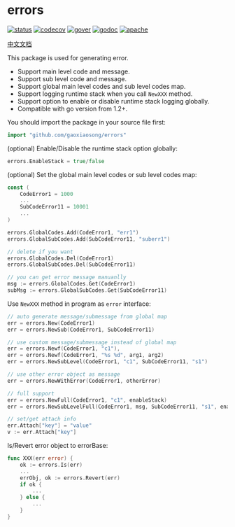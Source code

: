 # errors

[![status](https://github.com/gaoxiaosong/errors/actions/workflows/go.yml/badge.svg?branch=master)](https://github.com/gaoxiaosong/errors/actions/workflows/go.yml)
[![codecov](https://codecov.io/gh/gaoxiaosong/errors/branch/master/graph/badge.svg?token=AOXNUDXAS7)](https://codecov.io/gh/gaoxiaosong/errors)
[![gover](https://img.shields.io/badge/Go-v1.2+-blue)](https://go.dev/)
[![godoc](https://pkg.go.dev/badge/github.com/gaoxiaosong/errors?status.svg)](https://pkg.go.dev/github.com/gaoxiaosong/errors)
[![apache](https://img.shields.io/badge/License-Apache%202-blue.svg)](https://opensource.org/licenses/Apache-2.0)

[中文文档](README_cn.md)

This package is used for generating error.

* Support main level code and message.
* Support sub level code and message.
* Support global main level codes and sub level codes map.
* Support logging runtime stack when you call `NewXXX` method.
* Support option to enable or disable runtime stack logging globally.
* Compatible with go version from 1.2+.

You should import the package in your source file first:

```go
import "github.com/gaoxiaosong/errors"
```

(optional) Enable/Disable the runtime stack option globally:

```go
errors.EnableStack = true/false
```

(optional) Set the global main level codes or sub level codes map:

```go
const (
    CodeError1 = 1000
    ...
    SubCodeError11 = 10001
    ...
)

errors.GlobalCodes.Add(CodeError1, "err1")
errors.GlobalSubCodes.Add(SubCodeError11, "suberr1")

// delete if you want
errors.GlobalCodes.Del(CodeError1)
errors.GlobalSubCodes.Del(SubCodeError11)

// you can get error message manuanlly
msg := errors.GlobalCodes.Get(CodeError1)
subMsg := errors.GlobalSubCodes.Get(SubCodeError11)
```

Use `NewXXX` method in program as `error` interface:

```go
// auto generate message/submessage from global map
err = errors.New(CodeError1)
err = errors.NewSub(CodeError1, SubCodeError11)

// use custom message/submessage instead of global map
err = errors.Newf(CodeError1, "c1"),
err = errors.Newf(CodeError1, "%s %d", arg1, arg2)
err = errors.NewSubLevel(CodeError1, "c1", SubCodeError11, "s1")

// use other error object as message
err = errors.NewWithError(CodeError1, otherError)

// full support
err = errors.NewFull(CodeError1, "c1", enableStack)
err = errors.NewSubLevelFull(CodeError1, msg, SubCodeError11, "s1", enableStack)

// set/get attach info
err.Attach["key"] = "value"
v := err.Attach["key"]
```

Is/Revert error object to errorBase:

```go
func XXX(err error) {
    ok := errors.Is(err)
    ...
    errObj, ok := errors.Revert(err)
    if ok {
        ...
    } else {
        ...
    }
}
```